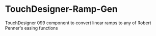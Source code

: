 # TouchDesigner-Ramp-Gen
TouchDesigner 099 component to convert linear ramps to any of Robert Penner's easing functions
